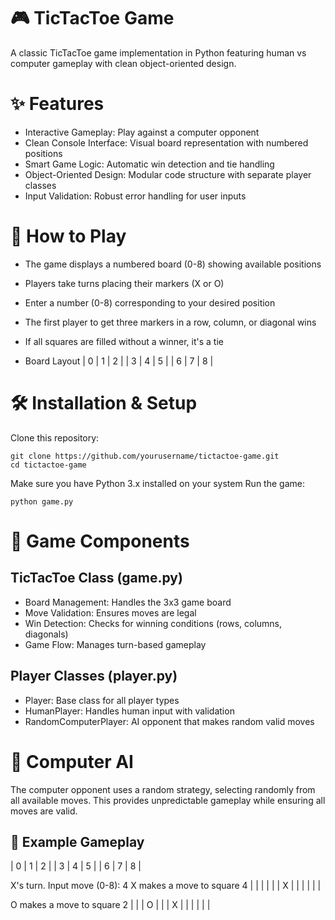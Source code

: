 # 🎮 TicTacToe Game
A classic TicTacToe game implementation in Python featuring human vs computer gameplay with clean object-oriented design.

# ✨ Features
- Interactive Gameplay: Play against a computer opponent
- Clean Console Interface: Visual board representation with numbered positions
- Smart Game Logic: Automatic win detection and tie handling
- Object-Oriented Design: Modular code structure with separate player classes
- Input Validation: Robust error handling for user inputs

# 🚀 How to Play

- The game displays a numbered board (0-8) showing available positions
- Players take turns placing their markers (X or O)
- Enter a number (0-8) corresponding to your desired position
- The first player to get three markers in a row, column, or diagonal wins
- If all squares are filled without a winner, it's a tie

- Board Layout
| 0 | 1 | 2 |
| 3 | 4 | 5 |
| 6 | 7 | 8 |

# 🛠️ Installation & Setup

Clone this repository:

```
git clone https://github.com/yourusername/tictactoe-game.git
cd tictactoe-game
```

Make sure you have Python 3.x installed on your system
Run the game:

```
python game.py
```

# 🎯 Game Components
## TicTacToe Class (game.py)

- Board Management: Handles the 3x3 game board
- Move Validation: Ensures moves are legal
- Win Detection: Checks for winning conditions (rows, columns, diagonals)
- Game Flow: Manages turn-based gameplay

## Player Classes (player.py)

- Player: Base class for all player types
- HumanPlayer: Handles human input with validation
- RandomComputerPlayer: AI opponent that makes random valid moves

# 🤖 Computer AI
The computer opponent uses a random strategy, selecting randomly from all available moves. This provides unpredictable gameplay while ensuring all moves are valid.

## 🎨 Example Gameplay
| 0 | 1 | 2 |
| 3 | 4 | 5 |
| 6 | 7 | 8 |

X's turn. Input move (0-8): 4
X makes a move to square 4
|   |   |   |
|   | X |   |
|   |   |   |

O makes a move to square 2
|   |   | O |
|   | X |   |
|   |   |   |
